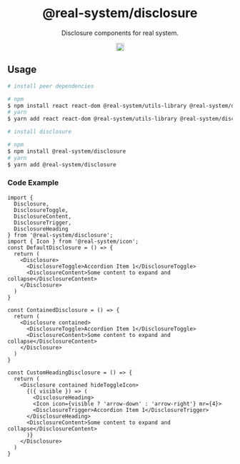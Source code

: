 <h1 align="center">@real-system/disclosure</h1>
<p align="center">Disclosure components for real system.</p>
<p align="center">
<a href="https://www.npmjs.com/package/@real-system/disclosure"><img src="https://badgen.net/npm/v/@real-system/disclosure?label=&icon=npm&color=blue" alt="npm version" height="18"/></a>
</p>

## Usage

```bash
# install peer dependencies

# npm
$ npm install react react-dom @real-system/utils-library @real-system/disclosure-primitive @real-system/styled-library @real-system/elements-primitive
# yarn
$ yarn add react react-dom @real-system/utils-library @real-system/disclosure-primitive @real-system/styled-library @real-system/elements-primitive

# install disclosure

# npm
$ npm install @real-system/disclosure
# yarn
$ yarn add @real-system/disclosure
```

### Code Example

```tsx
import {
  Disclosure,
  DisclosureToggle,
  DisclosureContent,
  DisclosureTrigger,
  DisclosureHeading
} from '@real-system/disclosure';
import { Icon } from '@real-system/icon';
const DefaultDisclosure = () => {
  return (
    <Disclosure>
      <DisclosureToggle>Accordion Item 1</DisclosureToggle>
      <DisclosureContent>Some content to expand and collapse</DisclosureContent>
    </Disclosure>
  )
}

const ContainedDisclosure = () => {
  return (
    <Disclosure contained>
      <DisclosureToggle>Accordion Item 1</DisclosureToggle>
      <DisclosureContent>Some content to expand and collapse</DisclosureContent>
    </Disclosure>
  )
}

const CustomHeadingDisclosure = () => {
  return (
    <Disclosure contained hideToggleIcon>
      {({ visible }) => (
        <DisclosureHeading>
        <Icon icon={visible ? 'arrow-down' : 'arrow-right'} mr={4}>
        <DisclosureTrigger>Accordion Item 1</DisclosureTrigger>
      </DisclosureHeading>
      <DisclosureContent>Some content to expand and collapse</DisclosureContent>
      )}
    </Disclosure>
  )
}
```
